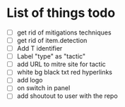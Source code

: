 # List of things todo

- [ ] get rid of mitigations techniques
- [ ] get rid of item.detection
- [ ] Add T identifier
- [ ] Label "type" as "tactic"
- [ ] add URL to mitre site for tactic
- [ ] white bg black txt red hyperlinks
- [ ] add logo
- [ ] on switch in panel
- [ ] add shoutout to user with the repo